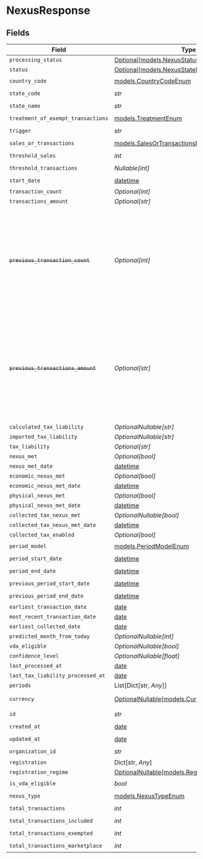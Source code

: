 # NexusResponse


## Fields

| Field                                                                                                                                                                                                                                                  | Type                                                                                                                                                                                                                                                   | Required                                                                                                                                                                                                                                               | Description                                                                                                                                                                                                                                            |
| ------------------------------------------------------------------------------------------------------------------------------------------------------------------------------------------------------------------------------------------------------ | ------------------------------------------------------------------------------------------------------------------------------------------------------------------------------------------------------------------------------------------------------ | ------------------------------------------------------------------------------------------------------------------------------------------------------------------------------------------------------------------------------------------------------ | ------------------------------------------------------------------------------------------------------------------------------------------------------------------------------------------------------------------------------------------------------ |
| `processing_status`                                                                                                                                                                                                                                    | [Optional[models.NexusStatusEnum]](../models/nexusstatusenum.md)                                                                                                                                                                                       | :heavy_minus_sign:                                                                                                                                                                                                                                     | N/A                                                                                                                                                                                                                                                    |
| `status`                                                                                                                                                                                                                                               | [Optional[models.NexusStateEnum]](../models/nexusstateenum.md)                                                                                                                                                                                         | :heavy_minus_sign:                                                                                                                                                                                                                                     | N/A                                                                                                                                                                                                                                                    |
| `country_code`                                                                                                                                                                                                                                         | [models.CountryCodeEnum](../models/countrycodeenum.md)                                                                                                                                                                                                 | :heavy_check_mark:                                                                                                                                                                                                                                     | N/A                                                                                                                                                                                                                                                    |
| `state_code`                                                                                                                                                                                                                                           | *str*                                                                                                                                                                                                                                                  | :heavy_check_mark:                                                                                                                                                                                                                                     | N/A                                                                                                                                                                                                                                                    |
| `state_name`                                                                                                                                                                                                                                           | *str*                                                                                                                                                                                                                                                  | :heavy_check_mark:                                                                                                                                                                                                                                     | N/A                                                                                                                                                                                                                                                    |
| `treatment_of_exempt_transactions`                                                                                                                                                                                                                     | [models.TreatmentEnum](../models/treatmentenum.md)                                                                                                                                                                                                     | :heavy_check_mark:                                                                                                                                                                                                                                     | N/A                                                                                                                                                                                                                                                    |
| `trigger`                                                                                                                                                                                                                                              | *str*                                                                                                                                                                                                                                                  | :heavy_check_mark:                                                                                                                                                                                                                                     | N/A                                                                                                                                                                                                                                                    |
| `sales_or_transactions`                                                                                                                                                                                                                                | [models.SalesOrTransactionsEnum](../models/salesortransactionsenum.md)                                                                                                                                                                                 | :heavy_check_mark:                                                                                                                                                                                                                                     | N/A                                                                                                                                                                                                                                                    |
| `threshold_sales`                                                                                                                                                                                                                                      | *int*                                                                                                                                                                                                                                                  | :heavy_check_mark:                                                                                                                                                                                                                                     | N/A                                                                                                                                                                                                                                                    |
| `threshold_transactions`                                                                                                                                                                                                                               | *Nullable[int]*                                                                                                                                                                                                                                        | :heavy_check_mark:                                                                                                                                                                                                                                     | N/A                                                                                                                                                                                                                                                    |
| `start_date`                                                                                                                                                                                                                                           | [datetime](https://docs.python.org/3/library/datetime.html#datetime-objects)                                                                                                                                                                           | :heavy_check_mark:                                                                                                                                                                                                                                     | N/A                                                                                                                                                                                                                                                    |
| `transaction_count`                                                                                                                                                                                                                                    | *Optional[int]*                                                                                                                                                                                                                                        | :heavy_minus_sign:                                                                                                                                                                                                                                     | N/A                                                                                                                                                                                                                                                    |
| `transactions_amount`                                                                                                                                                                                                                                  | *Optional[str]*                                                                                                                                                                                                                                        | :heavy_minus_sign:                                                                                                                                                                                                                                     | N/A                                                                                                                                                                                                                                                    |
| ~~`previous_transaction_count`~~                                                                                                                                                                                                                       | *Optional[int]*                                                                                                                                                                                                                                        | :heavy_minus_sign:                                                                                                                                                                                                                                     | : warning: ** DEPRECATED **: This will be removed in a future release, please migrate away from it as soon as possible.<br/><br/>Deprecated: transaction_count now includes both current and previous period values when period_model is CURRENT_OR_PREVIOUS |
| ~~`previous_transactions_amount`~~                                                                                                                                                                                                                     | *Optional[str]*                                                                                                                                                                                                                                        | :heavy_minus_sign:                                                                                                                                                                                                                                     | : warning: ** DEPRECATED **: This will be removed in a future release, please migrate away from it as soon as possible.<br/><br/>Deprecated: transactions_amount now includes both current and previous period values when period_model is CURRENT_OR_PREVIOUS |
| `calculated_tax_liability`                                                                                                                                                                                                                             | *OptionalNullable[str]*                                                                                                                                                                                                                                | :heavy_minus_sign:                                                                                                                                                                                                                                     | N/A                                                                                                                                                                                                                                                    |
| `imported_tax_liability`                                                                                                                                                                                                                               | *OptionalNullable[str]*                                                                                                                                                                                                                                | :heavy_minus_sign:                                                                                                                                                                                                                                     | N/A                                                                                                                                                                                                                                                    |
| `tax_liability`                                                                                                                                                                                                                                        | *Optional[str]*                                                                                                                                                                                                                                        | :heavy_minus_sign:                                                                                                                                                                                                                                     | N/A                                                                                                                                                                                                                                                    |
| `nexus_met`                                                                                                                                                                                                                                            | *Optional[bool]*                                                                                                                                                                                                                                       | :heavy_minus_sign:                                                                                                                                                                                                                                     | N/A                                                                                                                                                                                                                                                    |
| `nexus_met_date`                                                                                                                                                                                                                                       | [datetime](https://docs.python.org/3/library/datetime.html#datetime-objects)                                                                                                                                                                           | :heavy_minus_sign:                                                                                                                                                                                                                                     | N/A                                                                                                                                                                                                                                                    |
| `economic_nexus_met`                                                                                                                                                                                                                                   | *Optional[bool]*                                                                                                                                                                                                                                       | :heavy_minus_sign:                                                                                                                                                                                                                                     | N/A                                                                                                                                                                                                                                                    |
| `economic_nexus_met_date`                                                                                                                                                                                                                              | [datetime](https://docs.python.org/3/library/datetime.html#datetime-objects)                                                                                                                                                                           | :heavy_minus_sign:                                                                                                                                                                                                                                     | N/A                                                                                                                                                                                                                                                    |
| `physical_nexus_met`                                                                                                                                                                                                                                   | *Optional[bool]*                                                                                                                                                                                                                                       | :heavy_minus_sign:                                                                                                                                                                                                                                     | N/A                                                                                                                                                                                                                                                    |
| `physical_nexus_met_date`                                                                                                                                                                                                                              | [datetime](https://docs.python.org/3/library/datetime.html#datetime-objects)                                                                                                                                                                           | :heavy_minus_sign:                                                                                                                                                                                                                                     | N/A                                                                                                                                                                                                                                                    |
| `collected_tax_nexus_met`                                                                                                                                                                                                                              | *OptionalNullable[bool]*                                                                                                                                                                                                                               | :heavy_minus_sign:                                                                                                                                                                                                                                     | N/A                                                                                                                                                                                                                                                    |
| `collected_tax_nexus_met_date`                                                                                                                                                                                                                         | [datetime](https://docs.python.org/3/library/datetime.html#datetime-objects)                                                                                                                                                                           | :heavy_minus_sign:                                                                                                                                                                                                                                     | N/A                                                                                                                                                                                                                                                    |
| `collected_tax_enabled`                                                                                                                                                                                                                                | *Optional[bool]*                                                                                                                                                                                                                                       | :heavy_minus_sign:                                                                                                                                                                                                                                     | N/A                                                                                                                                                                                                                                                    |
| `period_model`                                                                                                                                                                                                                                         | [models.PeriodModelEnum](../models/periodmodelenum.md)                                                                                                                                                                                                 | :heavy_check_mark:                                                                                                                                                                                                                                     | N/A                                                                                                                                                                                                                                                    |
| `period_start_date`                                                                                                                                                                                                                                    | [datetime](https://docs.python.org/3/library/datetime.html#datetime-objects)                                                                                                                                                                           | :heavy_check_mark:                                                                                                                                                                                                                                     | N/A                                                                                                                                                                                                                                                    |
| `period_end_date`                                                                                                                                                                                                                                      | [datetime](https://docs.python.org/3/library/datetime.html#datetime-objects)                                                                                                                                                                           | :heavy_check_mark:                                                                                                                                                                                                                                     | N/A                                                                                                                                                                                                                                                    |
| `previous_period_start_date`                                                                                                                                                                                                                           | [datetime](https://docs.python.org/3/library/datetime.html#datetime-objects)                                                                                                                                                                           | :heavy_check_mark:                                                                                                                                                                                                                                     | N/A                                                                                                                                                                                                                                                    |
| `previous_period_end_date`                                                                                                                                                                                                                             | [datetime](https://docs.python.org/3/library/datetime.html#datetime-objects)                                                                                                                                                                           | :heavy_check_mark:                                                                                                                                                                                                                                     | N/A                                                                                                                                                                                                                                                    |
| `earliest_transaction_date`                                                                                                                                                                                                                            | [date](https://docs.python.org/3/library/datetime.html#date-objects)                                                                                                                                                                                   | :heavy_minus_sign:                                                                                                                                                                                                                                     | N/A                                                                                                                                                                                                                                                    |
| `most_recent_transaction_date`                                                                                                                                                                                                                         | [date](https://docs.python.org/3/library/datetime.html#date-objects)                                                                                                                                                                                   | :heavy_minus_sign:                                                                                                                                                                                                                                     | N/A                                                                                                                                                                                                                                                    |
| `earliest_collected_date`                                                                                                                                                                                                                              | [date](https://docs.python.org/3/library/datetime.html#date-objects)                                                                                                                                                                                   | :heavy_minus_sign:                                                                                                                                                                                                                                     | N/A                                                                                                                                                                                                                                                    |
| `predicted_month_from_today`                                                                                                                                                                                                                           | *OptionalNullable[int]*                                                                                                                                                                                                                                | :heavy_minus_sign:                                                                                                                                                                                                                                     | N/A                                                                                                                                                                                                                                                    |
| `vda_eligible`                                                                                                                                                                                                                                         | *OptionalNullable[bool]*                                                                                                                                                                                                                               | :heavy_minus_sign:                                                                                                                                                                                                                                     | N/A                                                                                                                                                                                                                                                    |
| `confidence_level`                                                                                                                                                                                                                                     | *OptionalNullable[float]*                                                                                                                                                                                                                              | :heavy_minus_sign:                                                                                                                                                                                                                                     | N/A                                                                                                                                                                                                                                                    |
| `last_processed_at`                                                                                                                                                                                                                                    | [date](https://docs.python.org/3/library/datetime.html#date-objects)                                                                                                                                                                                   | :heavy_minus_sign:                                                                                                                                                                                                                                     | N/A                                                                                                                                                                                                                                                    |
| `last_tax_liability_processed_at`                                                                                                                                                                                                                      | [date](https://docs.python.org/3/library/datetime.html#date-objects)                                                                                                                                                                                   | :heavy_minus_sign:                                                                                                                                                                                                                                     | N/A                                                                                                                                                                                                                                                    |
| `periods`                                                                                                                                                                                                                                              | List[Dict[str, *Any*]]                                                                                                                                                                                                                                 | :heavy_minus_sign:                                                                                                                                                                                                                                     | N/A                                                                                                                                                                                                                                                    |
| `currency`                                                                                                                                                                                                                                             | [OptionalNullable[models.CurrencyEnum]](../models/currencyenum.md)                                                                                                                                                                                     | :heavy_minus_sign:                                                                                                                                                                                                                                     | Currency code for the nexus (e.g., USD, CAD).                                                                                                                                                                                                          |
| `id`                                                                                                                                                                                                                                                   | *str*                                                                                                                                                                                                                                                  | :heavy_check_mark:                                                                                                                                                                                                                                     | N/A                                                                                                                                                                                                                                                    |
| `created_at`                                                                                                                                                                                                                                           | [date](https://docs.python.org/3/library/datetime.html#date-objects)                                                                                                                                                                                   | :heavy_check_mark:                                                                                                                                                                                                                                     | N/A                                                                                                                                                                                                                                                    |
| `updated_at`                                                                                                                                                                                                                                           | [date](https://docs.python.org/3/library/datetime.html#date-objects)                                                                                                                                                                                   | :heavy_check_mark:                                                                                                                                                                                                                                     | N/A                                                                                                                                                                                                                                                    |
| `organization_id`                                                                                                                                                                                                                                      | *str*                                                                                                                                                                                                                                                  | :heavy_check_mark:                                                                                                                                                                                                                                     | N/A                                                                                                                                                                                                                                                    |
| `registration`                                                                                                                                                                                                                                         | Dict[str, *Any*]                                                                                                                                                                                                                                       | :heavy_minus_sign:                                                                                                                                                                                                                                     | N/A                                                                                                                                                                                                                                                    |
| `registration_regime`                                                                                                                                                                                                                                  | [OptionalNullable[models.RegistrationsRegimeEnum]](../models/registrationsregimeenum.md)                                                                                                                                                               | :heavy_minus_sign:                                                                                                                                                                                                                                     | N/A                                                                                                                                                                                                                                                    |
| `is_vda_eligible`                                                                                                                                                                                                                                      | *bool*                                                                                                                                                                                                                                                 | :heavy_check_mark:                                                                                                                                                                                                                                     | N/A                                                                                                                                                                                                                                                    |
| `nexus_type`                                                                                                                                                                                                                                           | [models.NexusTypeEnum](../models/nexustypeenum.md)                                                                                                                                                                                                     | :heavy_check_mark:                                                                                                                                                                                                                                     | N/A                                                                                                                                                                                                                                                    |
| `total_transactions`                                                                                                                                                                                                                                   | *int*                                                                                                                                                                                                                                                  | :heavy_check_mark:                                                                                                                                                                                                                                     | N/A                                                                                                                                                                                                                                                    |
| `total_transactions_included`                                                                                                                                                                                                                          | *int*                                                                                                                                                                                                                                                  | :heavy_check_mark:                                                                                                                                                                                                                                     | N/A                                                                                                                                                                                                                                                    |
| `total_transactions_exempted`                                                                                                                                                                                                                          | *int*                                                                                                                                                                                                                                                  | :heavy_check_mark:                                                                                                                                                                                                                                     | N/A                                                                                                                                                                                                                                                    |
| `total_transactions_marketplace`                                                                                                                                                                                                                       | *int*                                                                                                                                                                                                                                                  | :heavy_check_mark:                                                                                                                                                                                                                                     | N/A                                                                                                                                                                                                                                                    |